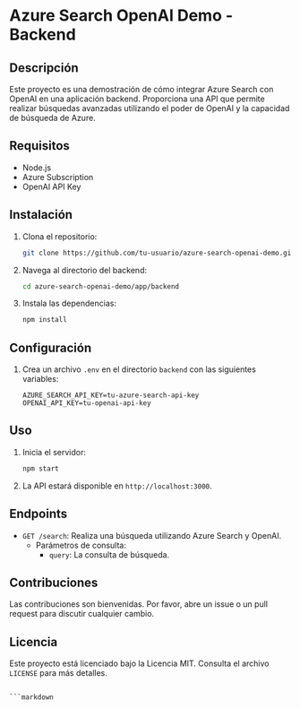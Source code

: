# Azure Search OpenAI Demo - Backend

## Descripción

Este proyecto es una demostración de cómo integrar Azure Search con OpenAI en una aplicación backend. Proporciona una API que permite realizar búsquedas avanzadas utilizando el poder de OpenAI y la capacidad de búsqueda de Azure.

## Requisitos

- Node.js
- Azure Subscription
- OpenAI API Key

## Instalación

1. Clona el repositorio:
    ```bash
    git clone https://github.com/tu-usuario/azure-search-openai-demo.git
    ```
2. Navega al directorio del backend:
    ```bash
    cd azure-search-openai-demo/app/backend
    ```
3. Instala las dependencias:
    ```bash
    npm install
    ```

## Configuración

1. Crea un archivo `.env` en el directorio `backend` con las siguientes variables:
    ```plaintext
    AZURE_SEARCH_API_KEY=tu-azure-search-api-key
    OPENAI_API_KEY=tu-openai-api-key
    ```

## Uso

1. Inicia el servidor:
    ```bash
    npm start
    ```
2. La API estará disponible en `http://localhost:3000`.

## Endpoints

- `GET /search`: Realiza una búsqueda utilizando Azure Search y OpenAI.
    - Parámetros de consulta:
        - `query`: La consulta de búsqueda.

## Contribuciones

Las contribuciones son bienvenidas. Por favor, abre un issue o un pull request para discutir cualquier cambio.

## Licencia

Este proyecto está licenciado bajo la Licencia MIT. Consulta el archivo `LICENSE` para más detalles.
```

```markdown